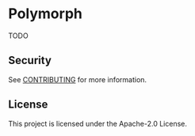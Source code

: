 # Polymorph

TODO

## Security

See [CONTRIBUTING](CONTRIBUTING.md#security-issue-notifications) for more information.

## License

This project is licensed under the Apache-2.0 License.
